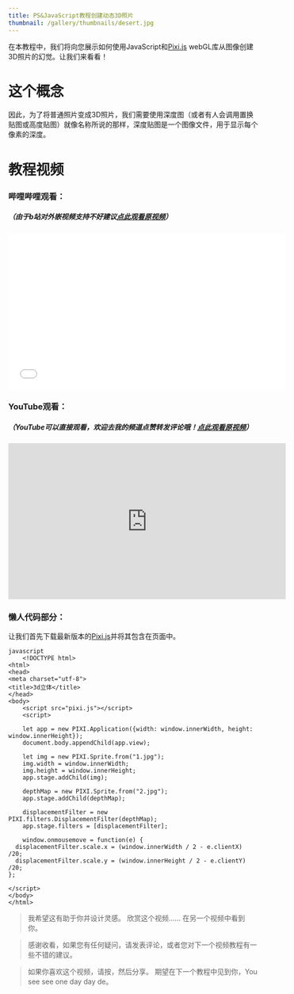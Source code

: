 ```yaml
---
title: PS&JavaScript教程创建动态3D照片
thumbnail: /gallery/thumbnails/desert.jpg
---
```

在本教程中，我们将向您展示如何使用JavaScript和[Pixi.js](https://www.pixijs.com/ "Pixi.js") webGL库从图像创建3D照片的幻觉。让我们来看看！

<!-- more -->

# **这个概念**
因此，为了将普通照片变成3D照片，我们需要使用深度图（或者有人会调用置换贴图或高度贴图）就像名称所说的那样，深度贴图是一个图像文件，用于显示每个像素的深度。
# 教程视频
### 哔哩哔哩观看：
##### （由于b站对外嵌视频支持不好建议[点此观看原视频](https://www.bilibili.com/video/av55355837/ "点此观看原视频")）
<iframe width="560" height="315" src="//player.bilibili.com/player.html?aid=55355837&cid=96792753&page=1" scrolling="no" border="0" frameborder="no" framespacing="0" allowfullscreen="true"> </iframe>

### YouTube观看：
##### （YouTube可以直接观看，欢迎去我的频道点赞转发评论哦！[点此观看原视频](https://www.bilibili.com/video/av55355837/ "点此观看原视频")）
<iframe width="560" height="315" src="https://www.youtube.com/embed/PGepIYuQu7U" frameborder="0" allow="accelerometer; autoplay; encrypted-media; gyroscope; picture-in-picture" allowfullscreen></iframe>

### 懒人代码部分：
让我们首先下载最新版本的[Pixi.js](https://www.pixijs.com/ "Pixi.js")并将其包含在页面中。

```
javascript
	<!DOCTYPE html>
<html>
<head>
<meta charset="utf-8">
<title>3d立体</title>
</head>
<body>
    <script src="pixi.js"></script>
	<script>

	let app = new PIXI.Application({width: window.innerWidth, height: window.innerHeight});
	document.body.appendChild(app.view);

	let img = new PIXI.Sprite.from("1.jpg");
	img.width = window.innerWidth;
	img.height = window.innerHeight;
	app.stage.addChild(img);

	depthMap = new PIXI.Sprite.from("2.jpg");
	app.stage.addChild(depthMap);
        
	displacementFilter = new PIXI.filters.DisplacementFilter(depthMap);
	app.stage.filters = [displacementFilter];

	window.onmousemove = function(e) {
  displacementFilter.scale.x = (window.innerWidth / 2 - e.clientX) /20;
  displacementFilter.scale.y = (window.innerHeight / 2 - e.clientY) /20;
};

</script>
</body>
</html>

```

> 我希望这有助于你并设计灵感。
欣赏这个视频......
在另一个视频中看到你。

> 感谢收看，如果您有任何疑问，请发表评论，或者您对下一个视频教程有一些不错的建议。

> 如果你喜欢这个视频，请按，然后分享。
期望在下一个教程中见到你，You see see one day day de。
